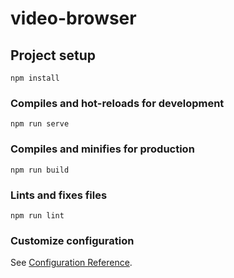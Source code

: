 # video-browser

<!--  Command line getting the server running -->
<!-- 1. cd to  C:\Users\Chris\video-browser> -->
<!-- 2. run the command: npm run serve -->
<!-- 3. In the browser, go to http://localhost:8080/ -->

## Project setup
```
npm install
```

### Compiles and hot-reloads for development
```
npm run serve
```

### Compiles and minifies for production
```
npm run build
```

### Lints and fixes files
```
npm run lint
```

### Customize configuration
See [Configuration Reference](https://cli.vuejs.org/config/).
